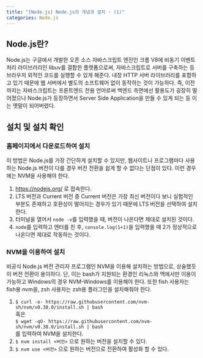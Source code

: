 ```yaml
---
title: "[Node.js] Node.js의 개념과 설치 - (1)"
categories: Node.js
---
```


## Node.js란?

Node.js는 구글에서 개발한 오픈 소스 자바스크립트 엔진인 크롬 V8에 비동기 이벤트 처리 라이브러리인 libuv를 결합한 플랫폼으로써, 자바스크립트로 서버를 구축하는 등 브라우저 외적인 코드를 실행할 수 있게 해준다. 내장 HTTP 서버 라이브러리를 포함하고 있기 때문에 웹 서버에서 별도의 소프트웨어 없이 동작하는 것이 가능하다. 즉, 이전까지는 자바스크립트는 프론트엔드 전용 언어로써 백엔드 측면에선 활용도가 굉장히 떨어졌으나 Node.js가 등장하면서 Server Side Application을 만들 수 있게 되는 등 이는 옛말이 되어버렸다.

## 설치 및 설치 확인

### 홈페이지에서 다운로드하여 설치

이 방법은 Node.js를 가장 간단하게 설치할 수 있지만, 웹사이트나 프로그램마다 사용하는 Node.js 버전이 다를 경우 버전 전환을 쉽게 할 수 없다는 단점이 있다. 이런 경우에는 NVM을 사용해야 한다.

1. https://nodejs.org/ 로 접속한다.
2. LTS 버전과 Current 버전 중 Current 버전은 가장 최신 버전이다 보니 실험적인 부분도 존재하고 호환성이 떨어지는 경우가 있기 때문에 LTS 버전을 선택하여 설치한다.
3. 터미널을 열어서 `node -v`를 입력했을 때, 버전이 나온다면 제대로 설치된 것이다.
4. `node`를 입력하고 엔터를 친 후, `console.log(1+1)`을 입력했을 때 2가 정상적으로 나온다면 제대로 작동하는 것이다.

### NVM을 이용하여 설치

비공식 Node.js 버전 관리자 프로그램인 NVM을 이용해 설치하는 방법으로, 상술했듯이 버전 전환이 용이하다. 단, 이는 bash가 지원되는 환경인 리눅스와 맥에서만 이용이 가능하고 Windows의 경우 NVM-Windows를 이용해야 한다. 또한 fish 사용자는 fish용 nvm을, zsh 사용자는 zsh용 플러그인을 설치해줘야 한다.

1. `$ curl -o- https://raw.githubusercontent.com/nvm-sh/nvm/v0.38.0/install.sh | bash`  
   혹은  
   `$ wget -qO- https://raw.githubusercontent.com/nvm-sh/nvm/v0.38.0/install.sh | bash`  
   를 입력하여 NVM을 설치한다.
2. `$ nvm install <버전>` 으로 원하는 버전을 설치할 수 있다.
3. `$ nvm use <버전>` 으로 원하는 버전으로 전환하여 활성화 할 수 있다.
